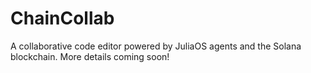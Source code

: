 # ChainCollab

A collaborative code editor powered by JuliaOS agents and the Solana blockchain. More details coming soon!